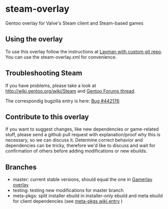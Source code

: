 steam-overlay
=============

Gentoo overlay for Valve's Steam client and Steam-based games

Using the overlay
-----------------

To use this overlay follow the instructions at [Layman with custom git repo](http://samuelololol.blogspot.de/2010/10/layman-with-custom-git-repo-ie-github.html).
You can use the steam-overlay.xml for convenience.

Troubleshooting Steam
---------------------

If you have problems, please take a look at http://wiki.gentoo.org/wiki/Steam and [Gentoo Forums thread](https://forums.gentoo.org/viewtopic-t-930354-postdays-0-postorder-asc-start-75.html).

The correspondig bugzilla entry is here: [Bug #442176](https://bugs.gentoo.org/show_bug.cgi?id=442176)

Contribute to this overlay
--------------------------

If you want to suggest changes, like new dependencies or game-related stuff, please send a github pull request with explanation/proof why this is necessary, so we can discuss it. Determine correct behavior and dependencies can be tricky, therefore we'd like to discuss and wait for confirmation of others before adding modifications or new ebuilds.

Branches
--------

* master: current stable versions, should equal the one in [Gamerlay overlay](http://dev.gentoo.org/~mrpouet/pub/gamerlay/main_page.xml)
* testing: testing new modifications for master branch
* meta-pkgs: split installer ebuild in installer-only ebuild and meta ebuild for client dependencies (see [meta-pkgs wiki entry](https://github.com/anyc/steam-overlay/wiki/Meta-pkgs-branch) )
